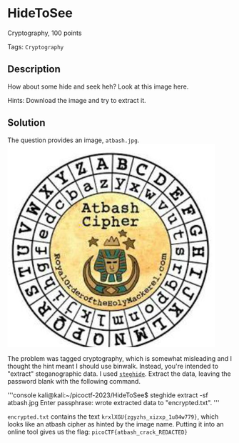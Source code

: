 # HideToSee
Cryptography, 100 points

Tags: `Cryptography`

## Description

How about some hide and seek heh?
Look at this image here.

Hints: Download the image and try to extract it.

## Solution

The question provides an image, `atbash.jpg`. 
![alt text](https://github.com/requiescat-2342/ctf-writeups/blob/main/picoctf-2023/HideToSee/atbash.jpg)

The problem was tagged cryptography, which is somewhat misleading and I thought the hint meant I should use binwalk. 
Instead, you're intended to "extract" steganographic data. I used [`steghide`](https://github.com/StefanoDeVuono/steghide). 
Extract the data, leaving the password blank with the following command. 

'''console 
kali@kali:~/picoctf-2023/HideToSee$ steghide extract -sf atbash.jpg 
Enter passphrase: 
wrote extracted data to "encrypted.txt".
'''

`encrypted.txt` contains the text `krxlXGU{zgyzhs_xizxp_1u84w779}`, which looks like an atbash cipher as hinted by the image name.
Putting it into an online tool gives us the flag: `picoCTF{atbash_crack_REDACTED}` 

